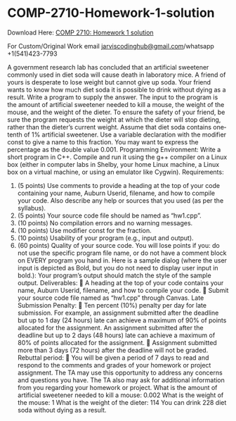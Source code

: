 # COMP-2710-Homework-1-solution

Download Here: [COMP 2710: Homework 1 solution](https://jarviscodinghub.com/assignment/comp-2710-homework-1-solution/)

For Custom/Original Work email jarviscodinghub@gmail.com/whatsapp +1(541)423-7793

A government research lab has concluded that an artificial sweetener commonly used in
diet soda will cause death in laboratory mice. A friend of yours is desperate to lose
weight but cannot give up soda. Your friend wants to know how much diet soda it is
possible to drink without dying as a result. Write a program to supply the answer. The
input to the program is the amount of artificial sweetener needed to kill a mouse, the
weight of the mouse, and the weight of the dieter. To ensure the safety of your friend,
be sure the program requests the weight at which the dieter will stop dieting, rather
than the dieter’s current weight. Assume that diet soda contains one‐tenth of 1%
artificial sweetener. Use a variable declaration with the modifier const to give a name
to this fraction. You may want to express the percentage as the double value 0.001.
Programming Environment:
Write a short program in C++. Compile and run it using the g++ compiler on a Linux box
(either in computer labs in Shelby, your home Linux machine, a Linux box on a virtual
machine, or using an emulator like Cygwin).
Requirements:
1. (5 points) Use comments to provide a heading at the top of your code
containing your name, Auburn Userid, filename, and how to compile your code.
Also describe any help or sources that you used (as per the syllabus).
2. (5 points) Your source code file should be named as “hw1.cpp”.
3. (10 points) No compilation errors and no warning messages.
4. (10 points) Use modifier const for the fraction.
5. (10 points) Usability of your program (e.g., input and output).
6. (60 points) Quality of your source code.
You will lose points if you: do not use the specific program file name, or do not have a
comment block on EVERY program you hand in.
Here is a sample dialog (where the user input is depicted as Bold, but you do not need
to display user input in bold.):
Your program’s output should match the style of the sample output.
Deliverables:
 A heading at the top of your code contains your name, Auburn Userid, filename,
and how to compile your code.
 Submit your source code file named as “hw1.cpp” through Canvas.
Late Submission Penalty:
 Ten percent (10%) penalty per day for late submission. For example, an
assignment submitted after the deadline but up to 1 day (24 hours) late can
achieve a maximum of 90% of points allocated for the assignment. An
assignment submitted after the deadline but up to 2 days (48 hours) late can
achieve a maximum of 80% of points allocated for the assignment.
 Assignment submitted more than 3 days (72 hours) after the deadline will not be
graded.
Rebuttal period:
 You will be given a period of 7 days to read and respond to the comments and
grades of your homework or project assignment. The TA may use this
opportunity to address any concerns and questions you have. The TA also may
ask for additional information from you regarding your homework or project.
What is the amount of artificial sweetener needed to kill a mouse:
0.002
What is the weight of the mouse: 1
What is the weight of the dieter: 114
You can drink 228 diet soda without dying as a result.

